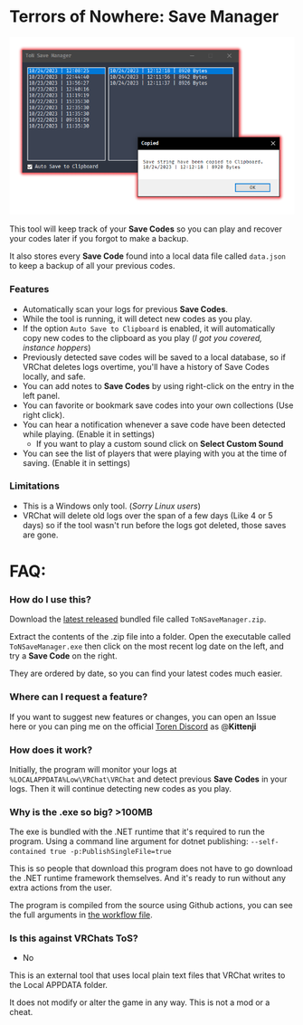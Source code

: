 # Terrors of Nowhere: Save Manager

![Preview](preview.png)

This tool will keep track of your **Save Codes** so you can play and recover your codes later if you forgot to make a backup.

It also stores every **Save Code** found into a local data file called `data.json` to keep a backup of all your previous codes.

### Features
- Automatically scan your logs for previous **Save Codes**.
- While the tool is running, it will detect new codes as you play.
- If the option `Auto Save to Clipboard` is enabled, it will automatically copy new codes to the clipboard as you play (*I got you covered, instance hoppers*)
- Previously detected save codes will be saved to a local database, so if VRChat deletes logs overtime, you'll have a history of Save Codes locally, and safe.
- You can add notes to **Save Codes** by using right-click on the entry in the left panel.
- You can favorite or bookmark save codes into your own collections (Use right click).
- You can hear a notification whenever a save code have been detected while playing. (Enable it in settings)
  - If you want to play a custom sound click on **Select Custom Sound**
- You can see the list of players that were playing with you at the time of saving. (Enable it in settings)
### Limitations
- This is a Windows only tool. (*Sorry Linux users*)
- VRChat will delete old logs over the span of a few days (Like 4 or 5 days) so if the tool wasn't run before the logs got deleted, those saves are gone.

# FAQ:

### How do I use this?
Download the [latest released](https://github.com/ChrisFeline/ToNSaveManager/releases/latest) bundled file called `ToNSaveManager.zip`.

Extract the contents of the .zip file into a folder. Open the executable called `ToNSaveManager.exe` then click on the most recent log date on the left, and try a **Save Code** on the right.

They are ordered by date, so you can find your latest codes much easier.


### Where can I request a feature?
If you want to suggest new features or changes, you can open an Issue here or you can ping me on the official [Toren Discord](https://discord.gg/bus-to-nowhere) as @**Kittenji**


### How does it work?
Initially, the program will monitor your logs at `%LOCALAPPDATA%Low\VRChat\VRChat` and detect previous **Save Codes** in your logs. Then it will continue detecting new codes as you play.


### Why is the .exe so big? >100MB
The exe is bundled with the .NET runtime that it's required to run the program. Using a command line argument for dotnet publishing: `--self-contained true -p:PublishSingleFile=true`

This is so people that download this program does not have to go download the .NET runtime framework themselves. And it's ready to run without any extra actions from the user.

The program is compiled from the source using Github actions, you can see the full arguments in [the workflow file](https://github.com/ChrisFeline/ToNSaveManager/blob/a0d503b02fe25fde1b36ca9807756f1830c8e7a8/.github/workflows/dotnet-desktop.yml#L46C45-L46C45).


### Is this against VRChats ToS?
* No

This is an external tool that uses local plain text files that VRChat writes to the Local APPDATA folder.

It does not modify or alter the game in any way. This is not a mod or a cheat.

